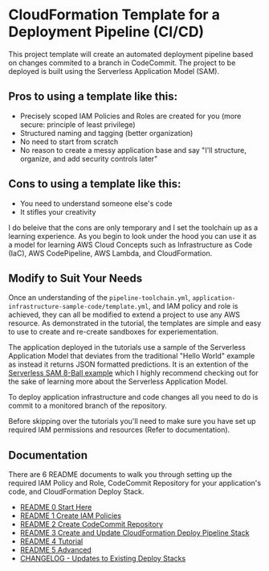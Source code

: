 # CloudFormation Template for a Deployment Pipeline (CI/CD)

This project template will create an automated deployment pipeline based on changes commited to a branch in CodeCommit. The project to be deployed is built using the Serverless Application Model (SAM).

## Pros to using a template like this:

- Precisely scoped IAM Policies and Roles are created for you (more secure: principle of least privilege)
- Structured naming and tagging (better organization)
- No need to start from scratch
- No reason to create a messy application base and say "I'll structure, organize, and add security controls later"

## Cons to using a template like this:

- You need to understand someone else's code
- It stifles your creativity

I do beleive that the cons are only temporary and I set the toolchain up as a learning experience. As you begin to look under the hood you can use it as a model for learning AWS Cloud Concepts such as Infrastructure as Code (IaC), AWS CodePipeline, AWS Lambda, and CloudFormation.

## Modify to Suit Your Needs

Once an understanding of the `pipeline-toolchain.yml`, `application-infrastructure-sample-code/template.yml`, and IAM policy and role is achieved, they can all be modified to extend a project to use any AWS resource. As demonstrated in the tutorial, the templates are simple and easy to use to create and re-create sandboxes for experiementation.

The application deployed in the tutorials use a sample of the Serverless Application Model that deviates from the traditional "Hello World" example as instead it returns JSON formatted predictions. It is an extention of the [Serverless SAM 8-Ball example](https://github.com/chadkluck/serverless-sam-8ball-example) which I highly recommend checking out for the sake of learning more about the Serverless Application Model.

To deploy application infrastructure and code changes all you need to do is commit to a monitored branch of the repository.

Before skipping over the tutorials you'll need to make sure you have set up required IAM permissions and resources (Refer to documentation).

## Documentation

There are 6 README documents to walk you through setting up the required IAM Policy and Role, CodeCommit Repository for your application's code, and CloudFormation Deploy Stack. 

- [README 0 Start Here](deploy-pipeline-template-v2/README-0-Start-Here.md)
- [README 1 Create IAM Policies](deploy-pipeline-template-v2/README-1-IAM-Policies.md)
- [README 2 Create CodeCommit Repository](deploy-pipeline-template-v2/README-2-CodeCommit-Repository.md)
- [README 3 Create and Update CloudFormation Deploy Pipeline Stack](deploy-pipeline-template-v2/README-3-CloudFormation-Deploy-Stack.md)
- [README 4 Tutorial](deploy-pipeline-template-v2/README-4-Tutorial.md)
- [README 5 Advanced](deploy-pipeline-template-v2/README-5-Advanced.md)
- [CHANGELOG - Updates to Existing Deploy Stacks](CHANGELOG.md)
